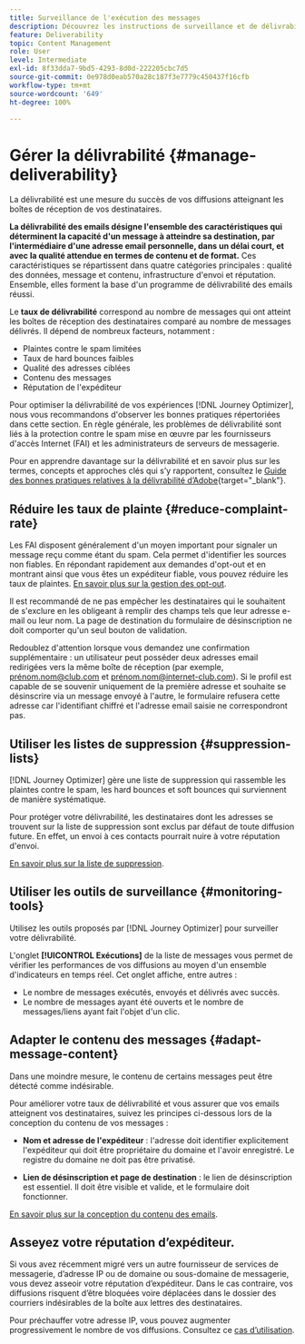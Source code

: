 ```yaml
---
title: Surveillance de l'exécution des messages
description: Découvrez les instructions de surveillance et de délivrabilité
feature: Deliverability
topic: Content Management
role: User
level: Intermediate
exl-id: 8f33dda7-9bd5-4293-8d0d-222205cbc7d5
source-git-commit: 0e978d0eab570a28c187f3e7779c450437f16cfb
workflow-type: tm+mt
source-wordcount: '649'
ht-degree: 100%

---
```


# Gérer la délivrabilité {#manage-deliverability}

La délivrabilité est une mesure du succès de vos diffusions atteignant les boîtes de réception de vos destinataires.

**La délivrabilité des emails désigne l&#39;ensemble des caractéristiques qui déterminent la capacité d&#39;un message à atteindre sa destination, par l&#39;intermédiaire d&#39;une adresse email personnelle, dans un délai court, et avec la qualité attendue en termes de contenu et de format.** Ces caractéristiques se répartissent dans quatre catégories principales : qualité des données, message et contenu, infrastructure d&#39;envoi et réputation. Ensemble, elles forment la base d&#39;un programme de délivrabilité des emails réussi.

Le **taux de délivrabilité** correspond au nombre de messages qui ont atteint les boîtes de réception des destinataires comparé au nombre de messages délivrés. Il dépend de nombreux facteurs, notamment :

* Plaintes contre le spam limitées
* Taux de hard bounces faibles
* Qualité des adresses ciblées
* Contenu des messages
* Réputation de l&#39;expéditeur

Pour optimiser la délivrabilité de vos expériences [!DNL Journey Optimizer], nous vous recommandons d&#39;observer les bonnes pratiques répertoriées dans cette section. En règle générale, les problèmes de délivrabilité sont liés à la protection contre le spam mise en œuvre par les fournisseurs d&#39;accès Internet (FAI) et les administrateurs de serveurs de messagerie.

Pour en apprendre davantage sur la délivrabilité et en savoir plus sur les termes, concepts et approches clés qui s’y rapportent, consultez le [Guide des bonnes pratiques relatives à la délivrabilité d’Adobe](https://experienceleague.adobe.com/docs/deliverability-learn/deliverability-best-practice-guide/introduction.html?lang=fr){target=&quot;_blank&quot;}.

## Réduire les taux de plainte {#reduce-complaint-rate}

Les FAI disposent généralement d&#39;un moyen important pour signaler un message reçu comme étant du spam. Cela permet d&#39;identifier les sources non fiables. En répondant rapidement aux demandes d&#39;opt-out et en montrant ainsi que vous êtes un expéditeur fiable, vous pouvez réduire les taux de plaintes. [En savoir plus sur la gestion des opt-out](../messages/consent.md#opt-out-management).

Il est recommandé de ne pas empêcher les destinataires qui le souhaitent de s&#39;exclure en les obligeant à remplir des champs tels que leur adresse e-mail ou leur nom. La page de destination du formulaire de désinscription ne doit comporter qu&#39;un seul bouton de validation.

Redoublez d&#39;attention lorsque vous demandez une confirmation supplémentaire : un utilisateur peut posséder deux adresses email redirigées vers la même boîte de réception (par exemple, prénom.nom@club.com et prénom.nom@internet-club.com). Si le profil est capable de se souvenir uniquement de la première adresse et souhaite se désinscrire via un message envoyé à l&#39;autre, le formulaire refusera cette adresse car l&#39;identifiant chiffré et l&#39;adresse email saisie ne correspondront pas.

## Utiliser les listes de suppression {#suppression-lists}

[!DNL Journey Optimizer] gère une liste de suppression qui rassemble les plaintes contre le spam, les hard bounces et soft bounces qui surviennent de manière systématique.

Pour protéger votre délivrabilité, les destinataires dont les adresses se trouvent sur la liste de suppression sont exclus par défaut de toute diffusion future. En effet, un envoi à ces contacts pourrait nuire à votre réputation d&#39;envoi.

[En savoir plus sur la liste de suppression](suppression-list.md).

## Utiliser les outils de surveillance {#monitoring-tools}

Utilisez les outils proposés par [!DNL Journey Optimizer] pour surveiller votre délivrabilité.

L&#39;onglet **[!UICONTROL Exécutions]** de la liste de messages vous permet de vérifier les performances de vos diffusions au moyen d&#39;un ensemble d&#39;indicateurs en temps réel. Cet onglet affiche, entre autres :
* Le nombre de messages exécutés, envoyés et délivrés avec succès.
* Le nombre de messages ayant été ouverts et le nombre de messages/liens ayant fait l&#39;objet d&#39;un clic.

## Adapter le contenu des messages {#adapt-message-content}

Dans une moindre mesure, le contenu de certains messages peut être détecté comme indésirable.

Pour améliorer votre taux de délivrabilité et vous assurer que vos emails atteignent vos destinataires, suivez les principes ci-dessous lors de la conception du contenu de vos messages :

* **Nom et adresse de l&#39;expéditeur** : l&#39;adresse doit identifier explicitement l&#39;expéditeur qui doit être propriétaire du domaine et l&#39;avoir enregistré. Le registre du domaine ne doit pas être privatisé.

* **Lien de désinscription et page de destination** : le lien de désinscription est essentiel. Il doit être visible et valide, et le formulaire doit fonctionner.

[En savoir plus sur la conception du contenu des emails](../design/design-emails.md).

## Asseyez votre réputation dʼexpéditeur.

Si vous avez récemment migré vers un autre fournisseur de services de messagerie, dʼadresse IP ou de domaine ou sous-domaine de messagerie, vous devez asseoir votre réputation d’expéditeur. Dans le cas contraire, vos diffusions risquent dʼêtre bloquées voire déplacées dans le dossier des courriers indésirables de la boîte aux lettres des destinataires.

Pour préchauffer votre adresse IP, vous pouvez augmenter progressivement le nombre de vos diffusions. Consultez ce [cas dʼutilisation](../building-journeys/ramp-up-deliveries-uc.md).
